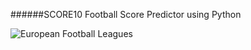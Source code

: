 ######SCORE10
Football Score Predictor using Python

![European Football Leagues](https://www.dreamstime.com/logos-european-football-leagues-kiev-ukraine-february-printed-paper-image125423425.png)
